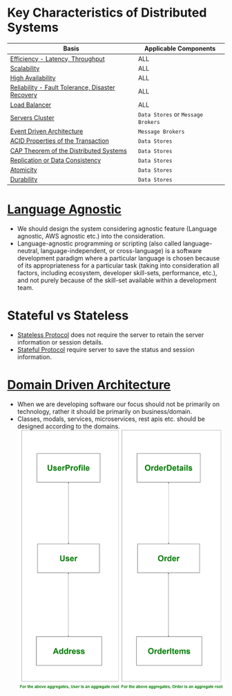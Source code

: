 
# Key Characteristics of Distributed Systems

| Basis                                                                                  | Applicable Components              |
|----------------------------------------------------------------------------------------|------------------------------------|
| [Efficiency - Latency, Throughput](LatencyThroughput.md)                               | ALL                                |
| [Scalability](Scalability.md)                                                          | ALL                                |
| [High Availability](HighAvailability.md)                                               | ALL                                |
| [Reliability - Fault Tolerance, Disaster Recovery](FaultTolerance&DisasterRecovery.md) | ALL                                |
| [Load Balancer](LoadBalancer.md)                                                       | ALL                                |
| [Servers Cluster](ServersCluster.md)                                                   | `Data Stores` or `Message Brokers` |
| [Event Driven Architecture](EventDrivenArchitecture.md)                                | `Message Brokers`                  |
| [ACID Properties of the Transaction](ACIDTransaction.md)                                          | `Data Stores`                      |
| [CAP Theorem of the Distributed Systems](CAPTheorem.md)                                       | `Data Stores`                      |
| [Replication or Data Consistency](ReplicationAndDataConsistency.md)                     | `Data Stores`                      |
| [Atomicity](Atomicity.md)                                                              | `Data Stores`                      |
| [Durability](Durability.md)                                                            | `Data Stores`                      |

# [Language Agnostic](https://en.wikipedia.org/wiki/Language-agnostic)
- We should design the system considering agnostic feature (Language agnostic, AWS agnostic etc.) into the consideration.
- Language-agnostic programming or scripting (also called language-neutral, language-independent, or cross-language) is a software development paradigm where a particular language is chosen because of its appropriateness for a particular task (taking into consideration all factors, including ecosystem, developer skill-sets, performance, etc.), and not purely because of the skill-set available within a development team.

# Stateful vs Stateless
- [Stateless Protocol](https://www.geeksforgeeks.org/difference-between-stateless-and-stateful-protocol/) does not require the server to retain the server information or session details.
- [Stateful Protocol](https://www.geeksforgeeks.org/difference-between-stateless-and-stateful-protocol/) require server to save the status and session information.

# [Domain Driven Architecture](https://www.geeksforgeeks.org/domain-driven-design-ddd/)
- When we are developing software our focus should not be primarily on technology, rather it should be primarily on business/domain.
- Classes, modals, services, microservices, rest apis etc. should be designed according to the domains.
![img.png](assests/domain_driven_design.png)




